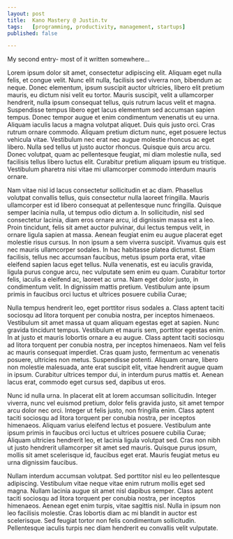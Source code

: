 ```yaml
---
layout: post
title:  Kano Mastery @ Justin.tv
tags:   [programming, productivity, management, startups]
published: false

---
```


My second entry- most of it written somewhere...

 Lorem ipsum dolor sit amet, consectetur adipiscing elit. Aliquam eget nulla felis, et congue velit. Nunc elit nulla, facilisis sed viverra non, bibendum ac neque. Donec elementum, ipsum suscipit auctor ultricies, libero elit pretium mauris, eu dictum nisi velit eu tortor. Mauris suscipit, velit a ullamcorper hendrerit, nulla ipsum consequat tellus, quis rutrum lacus velit et magna. Suspendisse tempus libero eget lacus elementum sed accumsan sapien tempus. Donec tempor augue et enim condimentum venenatis ut eu urna. Aliquam iaculis lacus a magna volutpat aliquet. Duis quis justo orci. Cras rutrum ornare commodo. Aliquam pretium dictum nunc, eget posuere lectus vehicula vitae. Vestibulum nec erat nec augue molestie rhoncus ac eget libero. Nulla sed tellus ut justo auctor rhoncus. Quisque quis arcu arcu. Donec volutpat, quam ac pellentesque feugiat, mi diam molestie nulla, sed facilisis tellus libero luctus elit. Curabitur pretium aliquam ipsum eu tristique. Vestibulum pharetra nisi vitae mi ullamcorper commodo interdum mauris ornare.

Nam vitae nisl id lacus consectetur sollicitudin et ac diam. Phasellus volutpat convallis tellus, quis consectetur nulla laoreet fringilla. Mauris ullamcorper est id libero consequat at pellentesque nunc fringilla. Quisque semper lacinia nulla, ut tempus odio dictum a. In sollicitudin, nisl sed consectetur lacinia, diam eros ornare arcu, id dignissim massa est a leo. Proin tincidunt, felis sit amet auctor pulvinar, dui lectus tempus velit, in ornare ligula sapien at massa. Aenean feugiat enim eu augue placerat eget molestie risus cursus. In non ipsum a sem viverra suscipit. Vivamus quis est nec mauris ullamcorper sodales. In hac habitasse platea dictumst. Etiam facilisis, tellus nec accumsan faucibus, metus ipsum porta erat, vitae eleifend sapien lacus eget tellus. Nulla venenatis, est eu iaculis gravida, ligula purus congue arcu, nec vulputate sem enim eu quam. Curabitur tortor felis, iaculis a eleifend ac, laoreet ac urna. Nam eget dolor justo, in condimentum velit. In dignissim mattis pretium. Vestibulum ante ipsum primis in faucibus orci luctus et ultrices posuere cubilia Curae;

Nulla tempus hendrerit leo, eget porttitor risus sodales a. Class aptent taciti sociosqu ad litora torquent per conubia nostra, per inceptos himenaeos. Vestibulum sit amet massa ut quam aliquam egestas eget at sapien. Nunc gravida tincidunt tempus. Vestibulum et mauris sem, porttitor egestas enim. In at justo et mauris lobortis ornare a eu augue. Class aptent taciti sociosqu ad litora torquent per conubia nostra, per inceptos himenaeos. Nam vel felis ac mauris consequat imperdiet. Cras quam justo, fermentum ac venenatis posuere, ultricies non metus. Suspendisse potenti. Aliquam ornare, libero non molestie malesuada, ante erat suscipit elit, vitae hendrerit augue quam in ipsum. Curabitur ultrices tempor dui, in interdum purus mattis et. Aenean lacus erat, commodo eget cursus sed, dapibus ut eros.

Nunc id nulla urna. In placerat elit at lorem accumsan sollicitudin. Integer viverra, nunc vel euismod pretium, dolor felis gravida justo, sit amet tempor arcu dolor nec orci. Integer ut felis justo, non fringilla enim. Class aptent taciti sociosqu ad litora torquent per conubia nostra, per inceptos himenaeos. Aliquam varius eleifend lectus et posuere. Vestibulum ante ipsum primis in faucibus orci luctus et ultrices posuere cubilia Curae; Aliquam ultricies hendrerit leo, et lacinia ligula volutpat sed. Cras non nibh ut justo hendrerit ullamcorper sit amet sed mauris. Quisque purus ipsum, mollis sit amet scelerisque id, faucibus eget erat. Mauris feugiat metus eu urna dignissim faucibus.

Nullam interdum accumsan volutpat. Sed porttitor nisl eu leo pellentesque adipiscing. Vestibulum vitae neque vitae enim rutrum mollis eget sed magna. Nullam lacinia augue sit amet nisl dapibus semper. Class aptent taciti sociosqu ad litora torquent per conubia nostra, per inceptos himenaeos. Aenean eget enim turpis, vitae sagittis nisl. Nulla in ipsum non leo facilisis molestie. Cras lobortis diam ac mi blandit in auctor est scelerisque. Sed feugiat tortor non felis condimentum sollicitudin. Pellentesque iaculis turpis nec diam hendrerit eu convallis velit vulputate. 
